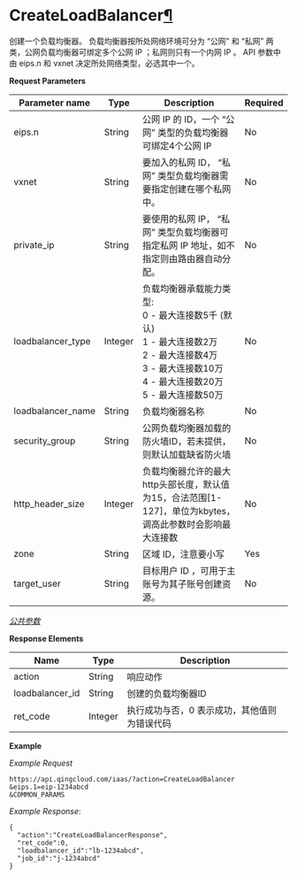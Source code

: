 ---
---

# CreateLoadBalancer[¶](#createloadbalancer "永久链接至标题")

创建一个负载均衡器。 负载均衡器按所处网络环境可分为 “公网” 和 “私网” 两类，公网负载均衡器可绑定多个公网 IP ；私网则只有一个内网 IP 。 API 参数中由 eips.n 和 vxnet 决定所处网络类型，必选其中一个。

**Request Parameters**

| Parameter name | Type | Description | Required |
| --- | --- | --- | --- |
| eips.n | String | 公网 IP 的 ID，一个 “公网” 类型的负载均衡器可绑定4个公网 IP | No |
| vxnet | String | 要加入的私网 ID， “私网” 类型负载均衡器需要指定创建在哪个私网中。 | No |
| private_ip | String | 要使用的私网 IP， “私网” 类型负载均衡器可指定私网 IP 地址，如不指定则由路由器自动分配。 | No |
| loadbalancer_type | Integer | 负载均衡器承载能力类型:<br/> 0 - 最大连接数5千 (默认)<br/> 1 - 最大连接数2万<br/> 2 - 最大连接数4万<br/> 3 - 最大连接数10万<br/> 4 - 最大连接数20万<br/> 5 - 最大连接数50万 | No |
| loadbalancer_name | String | 负载均衡器名称 | No |
| security_group | String | 公网负载均衡器加载的防火墙ID，若未提供，则默认加载缺省防火墙 | No |
| http_header_size | Integer | 负载均衡器允许的最大http头部长度，默认值为15，合法范围[1-127]，单位为kbytes，调高此参数时会影响最大连接数 | No |
| zone | String | 区域 ID，注意要小写 | Yes |
| target_user | String | 目标用户 ID ，可用于主账号为其子账号创建资源。 | No |

[_公共参数_](../../common/parameters.html#api-common-parameters)

**Response Elements**

| Name | Type | Description |
| --- | --- | --- |
| action | String | 响应动作 |
| loadbalancer_id | String | 创建的负载均衡器ID |
| ret_code | Integer | 执行成功与否，0 表示成功，其他值则为错误代码 |

**Example**

_Example Request_

```
https://api.qingcloud.com/iaas/?action=CreateLoadBalancer
&eips.1=eip-1234abcd
&COMMON_PARAMS
```

_Example Response_:

```
{
  "action":"CreateLoadBalancerResponse",
  "ret_code":0,
  "loadbalancer_id":"lb-1234abcd",
  "job_id":"j-1234abcd"
}
```
